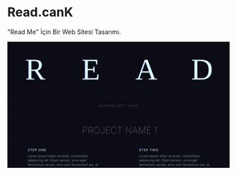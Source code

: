 # Read.canK
"Read Me" İçin Bir Web Sitesi Tasarımı.
<div border-radius="20px", align="center">
  <a href="https://github.com/CanKayabas">
    <img src="https://github.com/CanKayabas/Read.canK/blob/main/picture.png" alt="Picture" width="%100" height="%100">
  </a>
</div>  
